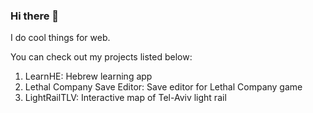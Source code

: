 ### Hi there 👋

I do cool things for web.

You can check out my projects listed below:

1. LearnHE: Hebrew learning app
2. Lethal Company Save Editor: Save editor for Lethal Company game
3. LightRailTLV: Interactive map of Tel-Aviv light rail